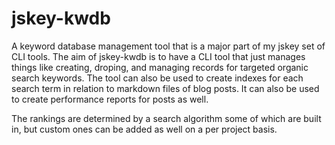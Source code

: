 # jskey-kwdb

A keyword database management tool that is a major part of my jskey set of CLI tools. The aim of jskey-kwdb is to have a CLI tool that just manages things like creating, droping, and managing records for targeted organic search keywords. The tool can also be used to create indexes for each search term in relation to markdown files of blog posts. It can also be used to create performance
reports for posts as well.

The rankings are determined by a search algorithm some of which are built in, but custom ones can be added as well on a per project basis.
